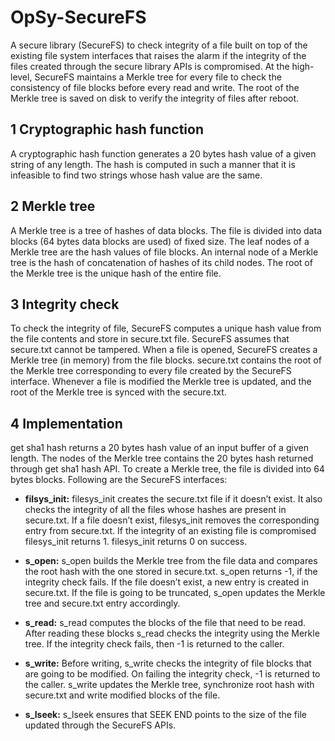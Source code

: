 # OpSy-SecureFS
A secure library (SecureFS) to check integrity of a file built on top
of the existing file system interfaces that raises the alarm if the integrity of the
files created through the secure library APIs is compromised. At the high-level,
SecureFS maintains a Merkle tree for every file to check the consistency of file
blocks before every read and write. The root of the Merkle tree is saved on disk
to verify the integrity of files after reboot.

## 1 Cryptographic hash function ##
A cryptographic hash function generates a 20 bytes hash value of a given string
of any length. The hash is computed in such a manner that it is infeasible to
find two strings whose hash value are the same.

## 2 Merkle tree ##
A Merkle tree is a tree of hashes of data blocks. The file is divided into data
blocks (64 bytes data blocks are used) of fixed size. The leaf nodes of
a Merkle tree are the hash values of file blocks. An internal node of a Merkle
tree is the hash of concatenation of hashes of its child nodes. The root of the
Merkle tree is the unique hash of the entire file.

## 3 Integrity check ##
To check the integrity of file, SecureFS computes a unique hash value from the
file contents and store in secure.txt file. SecureFS assumes that secure.txt
cannot be tampered. When a file is opened, SecureFS creates a Merkle tree
(in memory) from the file blocks. secure.txt contains the root of the Merkle
tree corresponding to every file created by the SecureFS interface. Whenever
a file is modified the Merkle tree is updated, and the root of the Merkle tree is
synced with the secure.txt. 

## 4 Implementation ##
get sha1 hash returns a 20 bytes hash value of an input buffer of a given
length. The nodes of the Merkle tree contains the 20 bytes hash returned
through get sha1 hash API. To create a Merkle tree, the file is divided into 64 bytes blocks. 
Following are the SecureFS interfaces:

* __filsys_init:__ filesys_init creates the secure.txt file if it doesn’t exist. 
It also checks the integrity of all the files whose hashes are present in secure.txt. 
If a file doesn’t exist, filesys_init removes the corresponding entry from secure.txt. 
If the integrity of an existing file is compromised filesys_init returns 1. filesys_init returns 0 on success.

* __s_open:__ s_open builds the Merkle tree from the file data and compares
the root hash with the one stored in secure.txt. s_open returns -1, if
the integrity check fails. If the file doesn’t exist, a new entry is created
in secure.txt. If the file is going to be truncated, s_open updates the
Merkle tree and secure.txt entry accordingly.

* __s_read:__ s_read computes the blocks of the file that need to be read. After
reading these blocks s_read checks the integrity using the Merkle tree. If
the integrity check fails, then -1 is returned to the caller.

* __s_write:__ Before writing, s_write checks the integrity of file blocks that
are going to be modified. On failing the integrity check, -1 is returned to
the caller. s_write updates the Merkle tree, synchronize root hash with
secure.txt and write modified blocks of the file.

* __s_lseek:__ s_lseek ensures that SEEK END points to the size of the file
updated through the SecureFS APIs.

